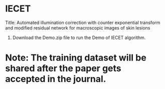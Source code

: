 # IECET
Title: Automated illumination correction with counter exponential transform and modified residual network for macroscopic images of skin lesions

1. Download the Demo.zip file to run the Demo of IECET algorithm. 

# Note: The training dataset will be shared after the paper gets accepted in the journal.
